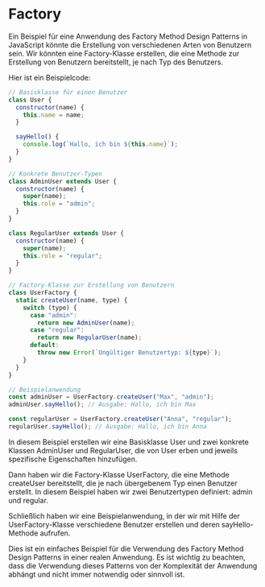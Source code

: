 # Factory

Ein Beispiel für eine Anwendung des Factory Method Design Patterns in JavaScript könnte die Erstellung von verschiedenen Arten von Benutzern sein. Wir könnten eine Factory-Klasse erstellen, die eine Methode zur Erstellung von Benutzern bereitstellt, je nach Typ des Benutzers.

Hier ist ein Beispielcode:

```js
// Basisklasse für einen Benutzer
class User {
  constructor(name) {
    this.name = name;
  }

  sayHello() {
    console.log(`Hallo, ich bin ${this.name}`);
  }
}

// Konkrete Benutzer-Typen
class AdminUser extends User {
  constructor(name) {
    super(name);
    this.role = "admin";
  }
}

class RegularUser extends User {
  constructor(name) {
    super(name);
    this.role = "regular";
  }
}

// Factory-Klasse zur Erstellung von Benutzern
class UserFactory {
  static createUser(name, type) {
    switch (type) {
      case "admin":
        return new AdminUser(name);
      case "regular":
        return new RegularUser(name);
      default:
        throw new Error(`Ungültiger Benutzertyp: ${type}`);
    }
  }
}

// Beispielanwendung
const adminUser = UserFactory.createUser("Max", "admin");
adminUser.sayHello(); // Ausgabe: Hallo, ich bin Max

const regularUser = UserFactory.createUser("Anna", "regular");
regularUser.sayHello(); // Ausgabe: Hallo, ich bin Anna
```

In diesem Beispiel erstellen wir eine Basisklasse User und zwei konkrete Klassen AdminUser und RegularUser, die von User erben und jeweils spezifische Eigenschaften hinzufügen.

Dann haben wir die Factory-Klasse UserFactory, die eine Methode createUser bereitstellt, die je nach übergebenem Typ einen Benutzer erstellt. In diesem Beispiel haben wir zwei Benutzertypen definiert: admin und regular.

Schließlich haben wir eine Beispielanwendung, in der wir mit Hilfe der UserFactory-Klasse verschiedene Benutzer erstellen und deren sayHello-Methode aufrufen.

Dies ist ein einfaches Beispiel für die Verwendung des Factory Method Design Patterns in einer realen Anwendung. Es ist wichtig zu beachten, dass die Verwendung dieses Patterns von der Komplexität der Anwendung abhängt und nicht immer notwendig oder sinnvoll ist.
